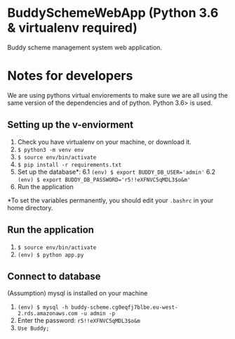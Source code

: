 # BuddySchemeWebApp (Python 3.6 & virtualenv required)
Buddy scheme management system web application. 

# Notes for developers
We are using pythons virtual enviorements to make sure we are all using the same version of the dependencies and of python. Python 3.6> is used.

## Setting up the v-enviorment

1. Check you have virtualenv on your machine, or download it.
2. `$ python3 -m venv env`
3. `$ source env/bin/activate`
4. `$ pip install -r requirements.txt`
7. Set up the database*:
  6.1 `(env) $ export BUDDY_DB_USER='admin'`
  6.2 `(env) $ export BUDDY_DB_PASSWORD='r5!!eXFNVC5qMDL3$o&m'`
8. Run the application

*To set the variables permanently, you should edit your `.bashrc` in your home directory.

## Run the application

1. `$ source env/bin/activate`
2. `(env) $ python app.py`

## Connect to database

(Assumption) mysql is installed on your machine

1. `(env) $ mysql -h buddy-scheme.cg0eqfj7blbe.eu-west-2.rds.amazonaws.com -u admin -p`
2. Enter the password: `r5!!eXFNVC5qMDL3$o&m`
3. `Use Buddy;`
